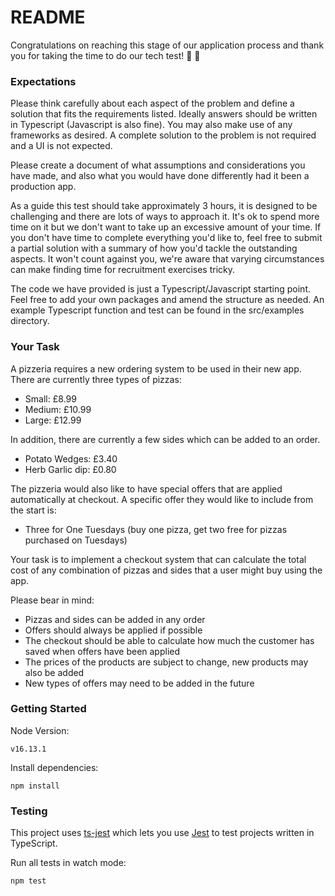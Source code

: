 # README
Congratulations on reaching this stage of our application process and thank you for taking the time to do our tech test! 🍕 🎉


### Expectations
Please think carefully about each aspect of the problem and define a solution that fits the requirements listed. Ideally answers should be written in Typescript (Javascript is also fine). You may also make use of any frameworks as desired. A complete solution to the problem is not required and a UI is not expected.

Please create a document of what assumptions and considerations you have made, and also what you would have done differently had it been a production app.

As a guide this test should take approximately 3 hours, it is designed to be challenging and there are lots of ways to approach it. It's ok to spend more time on it but we don't want to take up an excessive amount of your time. If you don't have time to complete everything you'd like to, feel free to submit a partial solution with a summary of how you'd tackle the outstanding aspects. It won't count against you, we're aware that varying circumstances can make finding time for recruitment exercises tricky.

The code we have provided is just a Typescript/Javascript starting point. Feel free to add your own packages and amend the structure as needed. An example Typescript function and test can be found in the src/examples directory.

### Your Task

A pizzeria requires a new ordering system to be used in their new app. There are currently three types of pizzas:
- Small: £8.99
- Medium: £10.99
- Large: £12.99

In addition, there are currently a few sides which can be added to an order.
- Potato Wedges: £3.40
- Herb Garlic dip: £0.80

The pizzeria would also like to have special offers that are applied automatically at checkout. A specific offer they would like to include from the start is:
- Three for One Tuesdays (buy one pizza, get two free for pizzas purchased on Tuesdays)

Your task is to implement a checkout system that can calculate the total cost of any combination of pizzas and sides that a user might buy using the app.

Please bear in mind:
- Pizzas and sides can be added in any order
- Offers should always be applied if possible
- The checkout should be able to calculate how much the customer has saved when offers have been applied
- The prices of the products are subject to change, new products may also be added
- New types of offers may need to be added in the future


### Getting Started
Node Version:
```
v16.13.1
```

Install dependencies:
```shell
npm install
```


### Testing
This project uses [ts-jest](https://github.com/kulshekhar/ts-jest) which lets you use [Jest](https://jestjs.io/docs/getting-started) to test projects written in TypeScript.

Run all tests in watch mode:
```shell
npm test
```
